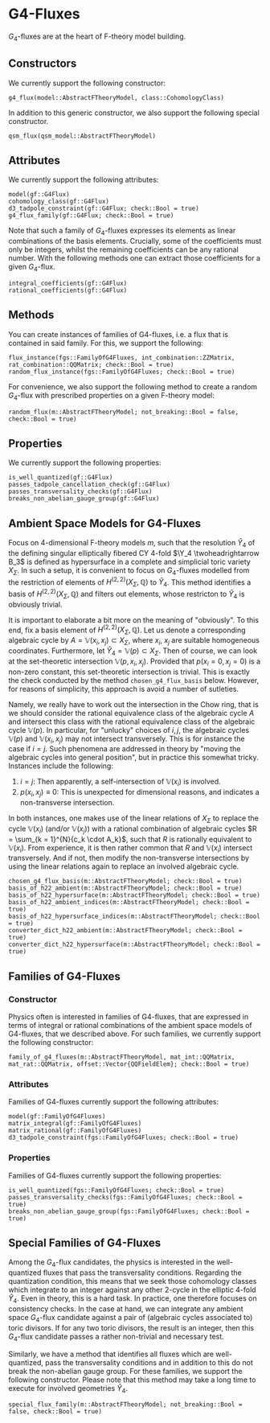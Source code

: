 # G4-Fluxes

$G_4$-fluxes are at the heart of F-theory model building.


## Constructors

We currently support the following constructor:
```@docs
g4_flux(model::AbstractFTheoryModel, class::CohomologyClass)
```
In addition to this generic constructor, we also support the following special constructor.
```@docs
qsm_flux(qsm_model::AbstractFTheoryModel)
```



## Attributes

We currently support the following attributes:
```@docs
model(gf::G4Flux)
cohomology_class(gf::G4Flux)
d3_tadpole_constraint(gf::G4Flux; check::Bool = true)
g4_flux_family(gf::G4Flux; check::Bool = true)
```
Note that such a family of $G_4$-fluxes expresses its elements
as linear combinations of the basis elements. Crucially, some
of the coefficients must only be integers, whilst the remaining
coefficients can be any rational number. With the following
methods one can extract those coefficients for a given $G_4$-flux.
```@docs
integral_coefficients(gf::G4Flux)
rational_coefficients(gf::G4Flux)
```


## Methods

You can create instances of families of G4-fluxes, i.e. a flux that
is contained in said family. For this, we support the following:
```@docs
flux_instance(fgs::FamilyOfG4Fluxes, int_combination::ZZMatrix, rat_combination::QQMatrix; check::Bool = true)
random_flux_instance(fgs::FamilyOfG4Fluxes; check::Bool = true)
```
For convenience, we also support the following method to create a
random $G_4$-flux with prescribed properties on a given F-theory model:
```@docs
random_flux(m::AbstractFTheoryModel; not_breaking::Bool = false, check::Bool = true)
```

## Properties

We currently support the following properties:
```@docs
is_well_quantized(gf::G4Flux)
passes_tadpole_cancellation_check(gf::G4Flux)
passes_transversality_checks(gf::G4Flux)
breaks_non_abelian_gauge_group(gf::G4Flux)
```


## Ambient Space Models for G4-Fluxes

Focus on 4-dimensional F-theory models $m$, such that the resolution $\widehat{Y}_4$
of the defining singular elliptically fibered CY 4-fold $\Y_4 \twoheadrightarrow B_3$
is defined as hypersurface in a complete and simplicial toric variety $X_\Sigma$. In
such a setup, it is convenient to focus on $G_4$-fluxes modelled from the restriction
of elements of $H^{(2,2)}( X_\Sigma, \mathbb{Q})$ to $\widehat{Y}_4$. This method
identifies a basis of $H^{(2,2)}( X_\Sigma, \mathbb{Q})$ and filters out elements,
whose restricton to $\widehat{Y}_4$ is obviously trivial.

It is important to elaborate a bit more on the meaning of "obviously". To this end, fix a
basis element of $H^{(2,2)}( X_\Sigma, \mathbb{Q})$. Let us denote a corresponding algebraic
cycle by $A = \mathbb{V}(x_i, x_j) \subset X_\Sigma$, where $x_i$, $x_j$ are suitable
homogeneous coordinates. Furthermore, let $\widehat{Y}_4 = \mathbb{V}( p ) \subset X_\Sigma$.
Then of course, we can look at the set-theoretic intersection $\mathbb{V}( p, x_i, x_j)$.
Provided that $p(x_i = 0, x_j = 0)$ is a non-zero constant, this set-theoretic intersection
is trivial. This is exactly the check conducted by the method `chosen_g4_flux_basis`
below. However, for reasons of simplicity, this approach is avoid a number of sutleties.

Namely, we really have to work out the intersection in the Chow ring, that is we should consider
the rational equivalence class of the algebraic cycle $A$ and intersect this class with the
rational equivalence class of the algebraic cycle $\mathbb{V}( p )$. In particular, for
"unlucky" choices of $i, j$, the algebraic cycles $\mathbb{V}( p )$ and $\mathbb{V}(x_i, x_j)$
may not intersect transversely. This is for instance the case if $i = j$. Such phenomena are
addressed in theory by "moving the algebraic cycles into general position", but in practice this
somewhat tricky. Instances include the following:
1. $i = j$: Then apparently, a self-intersection of $\mathbb{V}(x_i)$ is involved.
2. $p(x_i, x_j) \equiv 0$: This is unexpected for dimensional reasons, and indicates a
non-transverse intersection.

In both instances, one makes use of the linear relations of $X_\Sigma$ to replace the cycle 
 $\mathbb{V}(x_i)$ (and/or $\mathbb{V}(x_j)$) with a rational combination of algebraic cycles
$R = \sum_{k = 1}^{N}{c_k \cdot A_k}$, such that $R$ is rationally equivalent to $\mathbb{V}(x_i)$.
From experience, it is then rather common that $R$ and $\mathbb{V}(x_i)$ intersect transversely.
And if not, then modify the non-transverse intersections by using the linear relations again to
replace an involved algebraic cycle.

```@docs
chosen_g4_flux_basis(m::AbstractFTheoryModel; check::Bool = true)
basis_of_h22_ambient(m::AbstractFTheoryModel; check::Bool = true)
basis_of_h22_hypersurface(m::AbstractFTheoryModel; check::Bool = true)
basis_of_h22_ambient_indices(m::AbstractFTheoryModel; check::Bool = true)
basis_of_h22_hypersurface_indices(m::AbstractFTheoryModel; check::Bool = true)
converter_dict_h22_ambient(m::AbstractFTheoryModel; check::Bool = true)
converter_dict_h22_hypersurface(m::AbstractFTheoryModel; check::Bool = true)
```


## Families of G4-Fluxes

### Constructor

Physics often is interested in families of G4-fluxes, that are expressed in terms of
integral or rational combinations of the ambient space models of G4-fluxes, that we
described above. For such families, we currently support the following constructor:

```@docs
family_of_g4_fluxes(m::AbstractFTheoryModel, mat_int::QQMatrix, mat_rat::QQMatrix, offset::Vector{QQFieldElem}; check::Bool = true)
```

### Attributes

Families of G4-fluxes currently support the following attributes:
```@docs
model(gf::FamilyOfG4Fluxes)
matrix_integral(gf::FamilyOfG4Fluxes)
matrix_rational(gf::FamilyOfG4Fluxes)
d3_tadpole_constraint(fgs::FamilyOfG4Fluxes; check::Bool = true)
```

### Properties

Families of G4-fluxes currently support the following properties:
```@docs
is_well_quantized(fgs::FamilyOfG4Fluxes; check::Bool = true)
passes_transversality_checks(fgs::FamilyOfG4Fluxes; check::Bool = true)
breaks_non_abelian_gauge_group(fgs::FamilyOfG4Fluxes; check::Bool = true)
```


## Special Families of G4-Fluxes

Among the $G_4$-flux candidates, the physics is interested in the well-quantized fluxes that pass
the transversality conditions. Regarding the quantization condition, this means that we seek
those cohomology classes which integrate to an integer against any other 2-cycle in the elliptic
4-fold $\widehat{Y}_4$. Even in theory, this is a hard task. In practice, one therefore focuses
on consistency checks. In the case at hand, we can integrate any ambient space $G_4$-flux candidate
against a pair of (algebraic cycles associated to) toric divisors. If for any two toric divisors,
the result is an integer, then this $G_4$-flux candidate passes a rather non-trivial and necessary
test. 

Similarly, we have a method that identifies all fluxes which are well-quantized, pass the
transversality conditions and in addition to this do not break the non-abelian gauge group.
For these families, we support the following constructor. Please note that this method may take a long
time to execute for involved geometries $\widehat{Y}_4$.
```@docs
special_flux_family(m::AbstractFTheoryModel; not_breaking::Bool = false, check::Bool = true)
```
